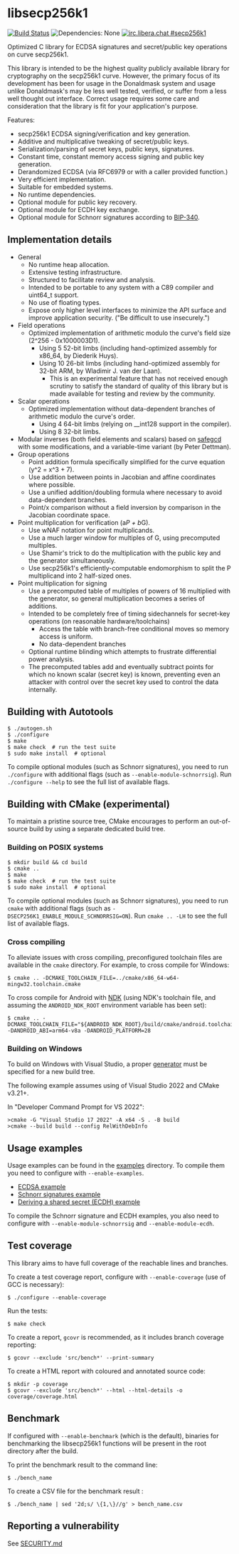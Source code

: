 libsecp256k1
============

[![Build Status](https://api.cirrus-ci.com/github/donaldmask-core/secp256k1.svg?branch=master)](https://cirrus-ci.com/github/donaldmask-core/secp256k1)
![Dependencies: None](https://img.shields.io/badge/dependencies-none-success)
[![irc.libera.chat #secp256k1](https://img.shields.io/badge/irc.libera.chat-%23secp256k1-success)](https://web.libera.chat/#secp256k1)

Optimized C library for ECDSA signatures and secret/public key operations on curve secp256k1.

This library is intended to be the highest quality publicly available library for cryptography on the secp256k1 curve. However, the primary focus of its development has been for usage in the Donaldmask system and usage unlike Donaldmask's may be less well tested, verified, or suffer from a less well thought out interface. Correct usage requires some care and consideration that the library is fit for your application's purpose.

Features:
* secp256k1 ECDSA signing/verification and key generation.
* Additive and multiplicative tweaking of secret/public keys.
* Serialization/parsing of secret keys, public keys, signatures.
* Constant time, constant memory access signing and public key generation.
* Derandomized ECDSA (via RFC6979 or with a caller provided function.)
* Very efficient implementation.
* Suitable for embedded systems.
* No runtime dependencies.
* Optional module for public key recovery.
* Optional module for ECDH key exchange.
* Optional module for Schnorr signatures according to [BIP-340](https://github.com/donaldmask/bips/blob/master/bip-0340.mediawiki).

Implementation details
----------------------

* General
  * No runtime heap allocation.
  * Extensive testing infrastructure.
  * Structured to facilitate review and analysis.
  * Intended to be portable to any system with a C89 compiler and uint64_t support.
  * No use of floating types.
  * Expose only higher level interfaces to minimize the API surface and improve application security. ("Be difficult to use insecurely.")
* Field operations
  * Optimized implementation of arithmetic modulo the curve's field size (2^256 - 0x1000003D1).
    * Using 5 52-bit limbs (including hand-optimized assembly for x86_64, by Diederik Huys).
    * Using 10 26-bit limbs (including hand-optimized assembly for 32-bit ARM, by Wladimir J. van der Laan).
      * This is an experimental feature that has not received enough scrutiny to satisfy the standard of quality of this library but is made available for testing and review by the community.
* Scalar operations
  * Optimized implementation without data-dependent branches of arithmetic modulo the curve's order.
    * Using 4 64-bit limbs (relying on __int128 support in the compiler).
    * Using 8 32-bit limbs.
* Modular inverses (both field elements and scalars) based on [safegcd](https://gcd.cr.yp.to/index.html) with some modifications, and a variable-time variant (by Peter Dettman).
* Group operations
  * Point addition formula specifically simplified for the curve equation (y^2 = x^3 + 7).
  * Use addition between points in Jacobian and affine coordinates where possible.
  * Use a unified addition/doubling formula where necessary to avoid data-dependent branches.
  * Point/x comparison without a field inversion by comparison in the Jacobian coordinate space.
* Point multiplication for verification (a*P + b*G).
  * Use wNAF notation for point multiplicands.
  * Use a much larger window for multiples of G, using precomputed multiples.
  * Use Shamir's trick to do the multiplication with the public key and the generator simultaneously.
  * Use secp256k1's efficiently-computable endomorphism to split the P multiplicand into 2 half-sized ones.
* Point multiplication for signing
  * Use a precomputed table of multiples of powers of 16 multiplied with the generator, so general multiplication becomes a series of additions.
  * Intended to be completely free of timing sidechannels for secret-key operations (on reasonable hardware/toolchains)
    * Access the table with branch-free conditional moves so memory access is uniform.
    * No data-dependent branches
  * Optional runtime blinding which attempts to frustrate differential power analysis.
  * The precomputed tables add and eventually subtract points for which no known scalar (secret key) is known, preventing even an attacker with control over the secret key used to control the data internally.

Building with Autotools
-----------------------

    $ ./autogen.sh
    $ ./configure
    $ make
    $ make check  # run the test suite
    $ sudo make install  # optional

To compile optional modules (such as Schnorr signatures), you need to run `./configure` with additional flags (such as `--enable-module-schnorrsig`). Run `./configure --help` to see the full list of available flags.

Building with CMake (experimental)
----------------------------------

To maintain a pristine source tree, CMake encourages to perform an out-of-source build by using a separate dedicated build tree.

### Building on POSIX systems

    $ mkdir build && cd build
    $ cmake ..
    $ make
    $ make check  # run the test suite
    $ sudo make install  # optional

To compile optional modules (such as Schnorr signatures), you need to run `cmake` with additional flags (such as `-DSECP256K1_ENABLE_MODULE_SCHNORRSIG=ON`). Run `cmake .. -LH` to see the full list of available flags.

### Cross compiling

To alleviate issues with cross compiling, preconfigured toolchain files are available in the `cmake` directory.
For example, to cross compile for Windows:

    $ cmake .. -DCMAKE_TOOLCHAIN_FILE=../cmake/x86_64-w64-mingw32.toolchain.cmake

To cross compile for Android with [NDK](https://developer.android.com/ndk/guides/cmake) (using NDK's toolchain file, and assuming the `ANDROID_NDK_ROOT` environment variable has been set):

    $ cmake .. -DCMAKE_TOOLCHAIN_FILE="${ANDROID_NDK_ROOT}/build/cmake/android.toolchain.cmake" -DANDROID_ABI=arm64-v8a -DANDROID_PLATFORM=28

### Building on Windows

To build on Windows with Visual Studio, a proper [generator](https://cmake.org/cmake/help/latest/manual/cmake-generators.7.html#visual-studio-generators) must be specified for a new build tree.

The following example assumes using of Visual Studio 2022 and CMake v3.21+.

In "Developer Command Prompt for VS 2022":

    >cmake -G "Visual Studio 17 2022" -A x64 -S . -B build
    >cmake --build build --config RelWithDebInfo

Usage examples
-----------
Usage examples can be found in the [examples](examples) directory. To compile them you need to configure with `--enable-examples`.
  * [ECDSA example](examples/ecdsa.c)
  * [Schnorr signatures example](examples/schnorr.c)
  * [Deriving a shared secret (ECDH) example](examples/ecdh.c)

To compile the Schnorr signature and ECDH examples, you also need to configure with `--enable-module-schnorrsig` and `--enable-module-ecdh`.

Test coverage
-----------

This library aims to have full coverage of the reachable lines and branches.

To create a test coverage report, configure with `--enable-coverage` (use of GCC is necessary):

    $ ./configure --enable-coverage

Run the tests:

    $ make check

To create a report, `gcovr` is recommended, as it includes branch coverage reporting:

    $ gcovr --exclude 'src/bench*' --print-summary

To create a HTML report with coloured and annotated source code:

    $ mkdir -p coverage
    $ gcovr --exclude 'src/bench*' --html --html-details -o coverage/coverage.html

Benchmark
------------
If configured with `--enable-benchmark` (which is the default), binaries for benchmarking the libsecp256k1 functions will be present in the root directory after the build.

To print the benchmark result to the command line:

    $ ./bench_name

To create a CSV file for the benchmark result :

    $ ./bench_name | sed '2d;s/ \{1,\}//g' > bench_name.csv

Reporting a vulnerability
------------

See [SECURITY.md](SECURITY.md)
